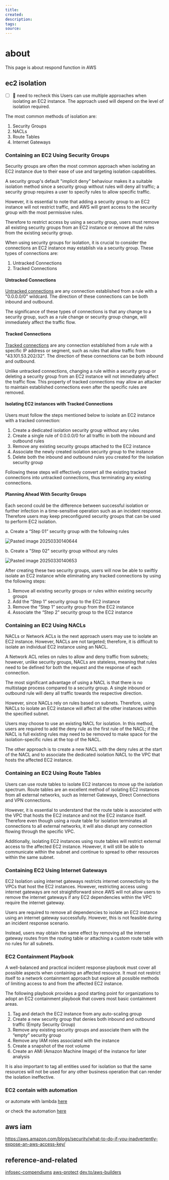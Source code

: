 ```yaml
---
title: 
created: 
description: 
tags: 
source:
---
```

# about

This page is about respond function in AWS

## ec2 isolation


- [ ] 🔼 need to recheck this
Users can use multiple approaches when isolating an EC2 instance. The approach used will depend on the level of isolation required.

The most common methods of isolation are:

1. Security Groups
2. NACLs
3. Route Tables
4. Internet Gateways

### Containing an EC2 Using Security Groups

Security groups are often the most common approach when isolating an EC2 instance due to their ease of use and targeting isolation capabilities.

A security group's default "implicit deny" behaviour makes it a suitable isolation method since a security group without rules will deny all traffic; a security group requires a user to specify rules to allow specific traffic.

However, it is essential to note that adding a security group to an EC2 instance will not restrict traffic, and AWS will grant access to the security group with the most permissive rules.

Therefore to restrict access by using a security group, users must remove all existing security groups from an EC2 instance or remove all the rules from the existing security group.

When using security groups for isolation, it is crucial to consider the connections an EC2 instance may establish via a security group. These types of connections are:

1. Untracked Connections
2. Tracked Connections

#### Untracked Connections

[Untracked connections](https://docs.aws.amazon.com/AWSEC2/latest/UserGuide/security-group-connection-tracking.html) are any connection established from a rule with a "0.0.0.0/0" wildcard. The direction of these connections can be both inbound and outbound.

The significance of these types of connections is that any change to a security group, such as a rule change or security group change, will immediately affect the traffic flow.

#### Tracked Connections

[Tracked connections](https://docs.aws.amazon.com/AWSEC2/latest/UserGuide/security-group-connection-tracking.html) are any connection established from a rule with a specific IP address or segment, such as rules that allow traffic from "43.101.53.202/32". The direction of these connections can be both inbound and outbound.

Unlike untracked connections, changing a rule within a security group or deleting a security group from an EC2 instance will not immediately affect the traffic flow. This property of tracked connections may allow an attacker to maintain established connections even after the specific rules are removed.

#### Isolating EC2 instances with Tracked Connections

Users must follow the steps mentioned below to isolate an EC2 instance with a tracked connection:

1. Create a dedicated isolation security group without any rules
2. Create a single rule of 0.0.0.0/0 for all traffic in both the inbound and outbound rules
3. Remove any existing security groups attached to the EC2 instance
4. Associate the newly created isolation security group to the instance
5. Delete both the inbound and outbound rules you created for the isolation security group

Following these steps will effectively convert all the existing tracked connections into untracked connections, thus terminating any existing connections.

#### Planning Ahead With Security Groups

Each second could be the difference between successful isolation or further infection in a time-sensitive operation such as an incident response. Therefore users may keep preconfigured security groups that can be used to perform EC2 isolation.

a. Create a “Step 01” security group with the following rules

![Pasted image 20250330140644](02-compendiums/img/Pasted-image-2020250330140644.png)

b. Create a "Step 02" security group without any rules

![Pasted image 20250330140653](02-compendiums/img/Pasted-image-20250330140653.png)

After creating these two security groups, users will now be able to swiftly isolate an EC2 instance while eliminating any tracked connections by using the following steps:

1. Remove all existing security groups or rules within existing security groups
2. Add the “Step 1” security group to the EC2 instance
3. Remove the “Step 1” security group from the EC2 instance
4. Associate the “Step 2” security group to the EC2 instance

### Containing an EC2 Using NACLs

NACLs or Network ACLs is the next approach users may use to isolate an EC2 instance. However, NACLs are not targeted; therefore, it is difficult to isolate an individual EC2 instance using an NACL.

A Network ACL relies on rules to allow and deny traffic from subnets; however, unlike security groups, NACLs are stateless, meaning that rules need to be defined for both the request and the response of each connection.

The most significant advantage of using a NACL is that there is no multistage process compared to a security group. A single inbound or outbound rule will deny all traffic towards the respective direction.

However, since NACLs rely on rules based on subnets. Therefore, using NACLs to isolate an EC2 instance will affect all the other instances within the specified subnet.

Users may choose to use an existing NACL for isolation. In this method, users are required to add the deny rule as the first rule of the NACL; if the NACL is full existing rules may need to be removed to make space for the isolation-specific rules at the top of the NACL.

The other approach is to create a new NACL with the deny rules at the start of the NACL and to associate the dedicated isolation NACL to the VPC that hosts the affected EC2 instance.

### Containing an EC2 Using Route Tables

Users can use route tables to isolate EC2 instances to move up the isolation spectrum. Route tables are an excellent method of isolating EC2 instances from all external networks, such as Internet Gateways, Direct Connections and VPN connections.

However, it is essential to understand that the route table is associated with the VPC that hosts the EC2 instance and not the EC2 instance itself. Therefore even though using a route table for isolation terminates all connections to all external networks, it will also disrupt any connection flowing through the specific VPC.

Additionally, isolating EC2 instances using route tables will restrict external access to the affected EC2 instance. However, it will still be able to communicate within the subnet and continue to spread to other resources within the same subnet.

### Containing EC2 Using Internet Gateways

EC2 Isolation using internet gateways restricts internet connectivity to the VPCs that host the EC2 instances. However, restricting access using internet gateways are not straightforward since AWS will not allow users to remove the internet gateways if any EC2 dependencies within the VPC require the internet gateway.

Users are required to remove all dependencies to isolate an EC2 instance using an internet gateway successfully. However, this is not feasible during an incident response scenario.

Instead, users may obtain the same effect by removing all the internet gateway routes from the routing table or attaching a custom route table with no rules for all subnets.

### EC2 Containment Playbook

A well-balanced and practical incident response playbook must cover all possible aspects when containing an affected resource. It must not restrict itself to a network containment approach but explore all possible methods of limiting access to and from the affected EC2 instance.

The following playbook provides a good starting point for organizations to adopt an EC2 containment playbook that covers most basic containment areas.

1. Tag and detach the EC2 instance from any auto-scaling group
2. Create a new security group that denies both inbound and outbound traffic (Empty Security Group)
3. Remove any existing security groups and associate them with the “empty” security group
4. Remove any IAM roles associated with the instance
5. Create a snapshot of the root volume
6. Create an AMI (Amazon Machine Image) of the instance for later analysis

It is also important to tag all entities used for isolation so that the same resources will not be used for any other business operation that can render the isolation ineffective.

### EC2 contain with automation

or automate with lambda [here](https://aws.amazon.com/blogs/security/automate-amazon-ec2-instance-isolation-by-using-tags/)

or check the automation [here](https://docs.aws.amazon.com/systems-manager-automation-runbooks/latest/userguide/aws-quarantineec2instance.html)


## aws iam

https://aws.amazon.com/blogs/security/what-to-do-if-you-inadvertently-expose-an-aws-access-key/
## reference-and-related
[infosec-compendiums](02-compendiums/infosec-compendiums.md)
[aws-protect](02-compendiums/aws-protect.md)
[dev.to/aws-builders]( https://dev.to/aws-builders/aws-incident-response-how-to-contain-an-ec2-instance-pjk)
